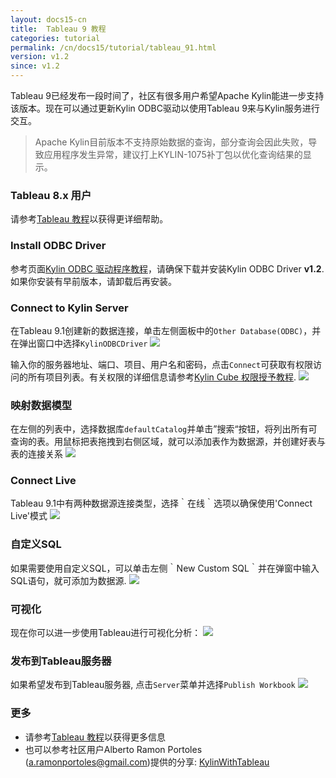 ```yaml
---
layout: docs15-cn
title:  Tableau 9 教程
categories: tutorial
permalink: /cn/docs15/tutorial/tableau_91.html
version: v1.2
since: v1.2
---
```


Tableau 9已经发布一段时间了，社区有很多用户希望Apache Kylin能进一步支持该版本。现在可以通过更新Kylin ODBC驱动以使用Tableau 9来与Kylin服务进行交互。

> Apache Kylin目前版本不支持原始数据的查询，部分查询会因此失败，导致应用程序发生异常，建议打上KYLIN-1075补丁包以优化查询结果的显示。

### Tableau 8.x 用户
请参考[Tableau 教程](./tableau.html)以获得更详细帮助。

### Install ODBC Driver
参考页面[Kylin ODBC 驱动程序教程](./odbc.html)，请确保下载并安装Kylin ODBC Driver __v1.2__. 如果你安装有早前版本，请卸载后再安装。 

### Connect to Kylin Server
在Tableau 9.1创建新的数据连接，单击左侧面板中的`Other Database(ODBC)`，并在弹出窗口中选择`KylinODBCDriver` 
![](/images/tutorial/odbc/tableau_91/1.png)

输入你的服务器地址、端口、项目、用户名和密码，点击`Connect`可获取有权限访问的所有项目列表。有关权限的详细信息请参考[Kylin Cube 权限授予教程](./acl.html).
![](/images/tutorial/odbc/tableau_91/2.png)

### 映射数据模型
在左侧的列表中，选择数据库`defaultCatalog`并单击”搜索“按钮，将列出所有可查询的表。用鼠标把表拖拽到右侧区域，就可以添加表作为数据源，并创建好表与表的连接关系
![](/images/tutorial/odbc/tableau_91/3.png)

### Connect Live
Tableau 9.1中有两种数据源连接类型，选择｀在线｀选项以确保使用'Connect Live'模式
![](/images/tutorial/odbc/tableau_91/4.png)

### 自定义SQL
如果需要使用自定义SQL，可以单击左侧｀New Custom SQL｀并在弹窗中输入SQL语句，就可添加为数据源.
![](/images/tutorial/odbc/tableau_91/5.png)

### 可视化
现在你可以进一步使用Tableau进行可视化分析：
![](/images/tutorial/odbc/tableau_91/6.png)

### 发布到Tableau服务器
如果希望发布到Tableau服务器, 点击`Server`菜单并选择`Publish Workbook`
![](/images/tutorial/odbc/tableau_91/7.png)

### 更多

- 请参考[Tableau 教程](./tableau.html)以获得更多信息
- 也可以参考社区用户Alberto Ramon Portoles (a.ramonportoles@gmail.com)提供的分享: [KylinWithTableau](https://github.com/albertoRamon/Kylin/tree/master/KylinWithTableau)


